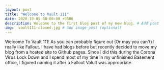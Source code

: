 ```yaml
---
layout: post
title: "Welcome to Vault 111"
date: 2020-10-05 08:00:00 +0500
description: Welcome to the first blog post of my new blog. # Add post description (optional)
img:  vault111-closed.jpg # Add image post (optional)
---
```

Welcome To Vault 111!  As you can probably figure out (Or may you can't) I really like Fallout.  I have had blogs before but recently decided to move my blog from a hosted site to Github pages.  Since I did this during the Corona Virus Lock Down and I spend most of my time in my unfinished Basement office, I figured naming it after a Fallout Valult was appropriate. 
